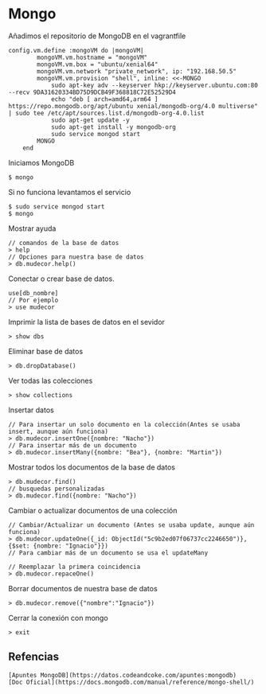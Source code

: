 # Mongo

Añadimos el repositorio de MongoDB en el vagrantfile

```
config.vm.define :mongoVM do |mongoVM|
		mongoVM.vm.hostname = "mongoVM"
		mongoVM.vm.box = "ubuntu/xenial64"
		mongoVM.vm.network "private_network", ip: "192.168.50.5"
		mongoVM.vm.provision "shell", inline: <<-MONGO
			sudo apt-key adv --keyserver hkp://keyserver.ubuntu.com:80 --recv 9DA31620334BD75D9DCB49F368818C72E52529D4
			echo "deb [ arch=amd64,arm64 ] https://repo.mongodb.org/apt/ubuntu xenial/mongodb-org/4.0 multiverse" | sudo tee /etc/apt/sources.list.d/mongodb-org-4.0.list
			sudo apt-get update -y
			sudo apt-get install -y mongodb-org
			sudo service mongod start
		MONGO
	end
```

Iniciamos MongoDB
```
$ mongo
```
Si no funciona levantamos el servicio
```
$ sudo service mongod start
$ mongo
```
Mostrar ayuda
```
// comandos de la base de datos
> help
// Opciones para nuestra base de datos
> db.mudecor.help()
```
Conectar o crear base de datos.
```
use[db_nombre]
// Por ejemplo
> use mudecor
```
Imprimir la lista de bases de datos en el sevidor
```
> show dbs
```
Eliminar base de datos
```
> db.dropDatabase()
```
Ver todas las colecciones
```
> show collections
```
Insertar datos
```
// Para insertar un solo documento en la colección(Antes se usaba insert, aunque aún funciona)
> db.mudecor.insertOne({nombre: "Nacho"})
// Para insertar más de un documento
> db.mudecor.insertMany({nombre: "Bea"}, {nombre: "Martin"})
```
Mostrar todos los documentos de la base de datos
```
> db.mudecor.find()
// busquedas personalizadas
> db.mudecor.find({nombre: "Nacho"})
```
Cambiar o actualizar documentos de una colección
```
// Cambiar/Actualizar un documento (Antes se usaba update, aunque aún funciona)
> db.mudecor.updateOne({_id: ObjectId("5c9b2ed07f06737cc2246650")},{$set: {nombre: "Ignacio"}})
// Para cambiar más de un documento se usa el updateMany

// Reemplazar la primera coincidencia
> db.mudecor.repaceOne()
```
Borrar documentos de nuestra base de datos
```
> db.mudecor.remove({"nombre":"Ignacio"})
```
Cerrar la conexión con mongo
```
> exit
```
## Refencias
```
[Apuntes MongoDB](https://datos.codeandcoke.com/apuntes:mongodb)
[Doc Oficial](https://docs.mongodb.com/manual/reference/mongo-shell/)
```